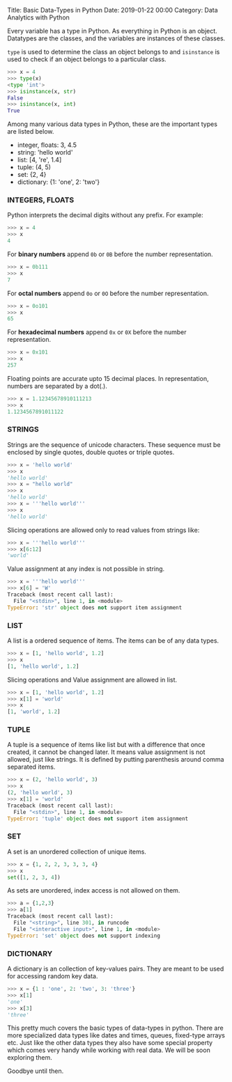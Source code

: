Title: Basic Data-Types in Python
Date: 2019-01-22 00:00
Category: Data Analytics with Python

Every variable has a type in Python. As everything in Python is an object. Datatypes are the classes, and the variables
are instances of these classes.

`type` is used to determine the class an object belongs to and
`isinstance` is used to check if an object belongs to a particular class.

```python
>>> x = 4
>>> type(x)
<type 'int'>
>>> isinstance(x, str)
False
>>> isinstance(x, int)
True
``` 


Among many various data types in Python, these are the important types are listed below.

   - integer, floats: 3, 4.5
   - string: 'hello world'
   - list: [4, 're', 1.4]
   - tuple: (4, 5)
   - set: {2, 4}
   - dictionary: {1: 'one', 2: 'two'}
   
### **INTEGERS, FLOATS**
Python interprets the decimal digits without any prefix. For example: 
```python
>>> x = 4
>>> x
4
```

For **binary numbers** append `0b` or `0B` before the number representation.
```python
>>> x = 0b111
>>> x
7
```

For **octal numbers** append `0o` or `0O` before the number representation.
```python
>>> x = 0o101
>>> x
65
```


For **hexadecimal numbers** append `0x` or `0X` before the number representation.
```python
>>> x = 0x101
>>> x
257
```

Floating points are accurate upto 15 decimal places. In representation, numbers are separated by a dot(.).
```python
>>> x = 1.12345678910111213
>>> x
1.1234567891011122
```


### **STRINGS**

Strings are the sequence of unicode characters. These sequence must be enclosed by single quotes, double quotes or triple quotes.
```python
>>> x = 'hello world'
>>> x
'hello world'
>>> x = "hello world"
>>> x
'hello world'
>>> x = '''hello world'''
>>> x
'hello world'
```
Slicing operations are allowed only to read values from strings like:
```python
>>> x = '''hello world'''
>>> x[6:12]
'world'
```

Value assignment at any index is not possible in string.

```python
>>> x = '''hello world'''
>>> x[6] = 'W'
Traceback (most recent call last):
  File "<stdin>", line 1, in <module>
TypeError: 'str' object does not support item assignment

```

### **LIST**
A list is a ordered sequence of items. The items can be of any data types.
```python
>>> x = [1, 'hello world', 1.2]
>>> x
[1, 'hello world', 1.2]
```
Slicing operations and Value assignment are allowed in list.
```python
>>> x = [1, 'hello world', 1.2]
>>> x[1] = 'world'
>>> x
[1, 'world', 1.2]
```

### **TUPLE**

A tuple is a sequence of items like list but with a difference that once created, it cannot be
changed later. It means value assignment is not allowed, just like strings. It is defined by putting
parenthesis around comma separated items.

```python
>>> x = (2, 'hello world', 3)
>>> x
(2, 'hello world', 3)
>>> x[1] = 'world'
Traceback (most recent call last):
  File "<stdin>", line 1, in <module>
TypeError: 'tuple' object does not support item assignment
```
### **SET**

A set is an unordered collection of unique items.

```python
>>> x = {1, 2, 2, 3, 3, 3, 4}
>>> x
set([1, 2, 3, 4])

```
As sets are unordered, index access is not allowed on them.
```python
>>> a = {1,2,3}
>>> a[1]
Traceback (most recent call last):
  File "<string>", line 301, in runcode
  File "<interactive input>", line 1, in <module>
TypeError: 'set' object does not support indexing

```

### **DICTIONARY**
A dictionary is an collection of key-values pairs. They are meant to be used for accessing random key data.
```python
>>> x = {1 : 'one', 2: 'two', 3: 'three'}
>>> x[1]
'one'
>>> x[3]
'three'

```

This pretty much covers the basic types of data-types in python. There are more specialized
data types like dates and times, queues, fixed-type arrays etc. Just like the other data types
they also have some special property which comes very handy while working with real data. We will be soon
exploring them.

Goodbye until then.